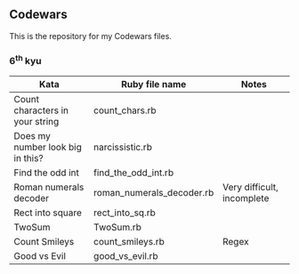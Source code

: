 ## Codewars

This is the repository for my Codewars files.

### 6<sup>th</sup> kyu

Kata|Ruby file name|Notes
---|---|---|
Count characters in your string|count_chars.rb| 
Does my number look big in this?|narcissistic.rb|
Find the odd int|find_the_odd_int.rb|
Roman numerals decoder|roman_numerals_decoder.rb|Very difficult, incomplete
Rect into square|rect_into_sq.rb
TwoSum|TwoSum.rb|
Count Smileys|count_smileys.rb|Regex
Good vs Evil|good_vs_evil.rb|